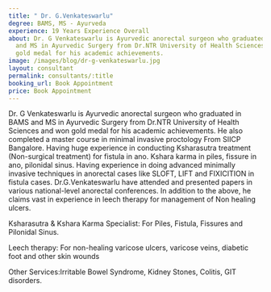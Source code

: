 ```yaml
---
title: " Dr. G.Venkateswarlu"
degree: BAMS, MS - Ayurveda
experience: 19 Years Experience Overall
about: Dr. G Venkateswarlu is Ayurvedic anorectal surgeon who graduated in BAMS
  and MS in Ayurvedic Surgery from Dr.NTR University of Health Sciences and won
  gold medal for his academic achievements.
image: /images/blog/dr-g-venkateswarlu.jpg
layout: consultant
permalink: consultants/:title
booking_url: Book Appointment
price: Book Appointment
---
```

Dr. G Venkateswarlu is Ayurvedic anorectal surgeon who graduated in BAMS and MS in Ayurvedic Surgery from Dr.NTR University of Health Sciences and won gold medal for his academic achievements. He also completed a master course in minimal invasive proctology From SIICP Bangalore. Having huge experience in conducting Ksharasutra treatment (Non-surgical treatment) for fistula in ano. Kshara karma in piles, fissure in ano, pilonidal sinus. Having experience in doing advanced minimally invasive techniques in anorectal cases like SLOFT, LIFT and FIXICITION in fistula cases. Dr.G.Venkateswarlu have attended and presented papers in various national-level anorectal conferences. In addition to the above, he claims vast in experience in leech therapy for management of Non healing ulcers.

Ksharasutra & Kshara Karma Specialist: For Piles, Fistula, Fissures and Pilonidal Sinus.

Leech therapy: For non-healing varicose ulcers, varicose veins, diabetic foot and other skin wounds

Other Services:Irritable Bowel Syndrome, Kidney Stones, Colitis, GIT disorders.
